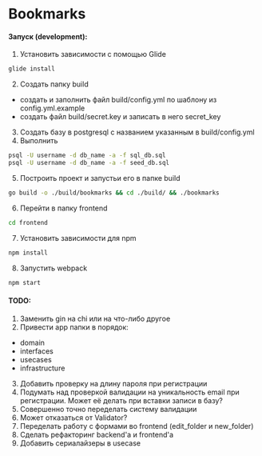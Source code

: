 # Bookmarks

#### Запуск (development):
1. Установить зависимости с помощью Glide
```bash
glide install
```
2. Создать папку build
  * создать и заполнить файл build/config.yml по шаблону из config.yml.example
  * создать файл build/secret.key и записать в него secret_key
3. Создать базу в postgresql с названием указанным в build/config.yml
4. Выполнить
```bash
psql -U username -d db_name -a -f sql_db.sql
psql -U username -d db_name -a -f seed_db.sql
```
5. Построить проект и запустьи его в папке build
```bash
go build -o ./build/bookmarks && cd ./build/ && ./bookmarks
```
6. Перейти в папку frontend
```bash
cd frontend
```
7. Установить зависимости для npm
```bash
npm install
```
8. Запустить webpack
```bash
npm start
```


#### TODO:
1. Заменить gin на chi или на что-либо другое
2. Привести app папки в порядок:
  * domain
  * interfaces
  * usecases
  * infrastructure

3. Добавить проверку на длину пароля при регистрации
4. Подумать над проверкой валидации на уникальность email при регистрации. Может её делать при вставки записи в базу?
5. Совершенно точно переделать систему валидации
6. Может отказаться от Validator?
7. Переделать работу с формами во frontend (edit_folder и new_folder)
8. Сделать рефакторинг backend'а и frontend'a
9. Добавить сериалайзеры в usecase